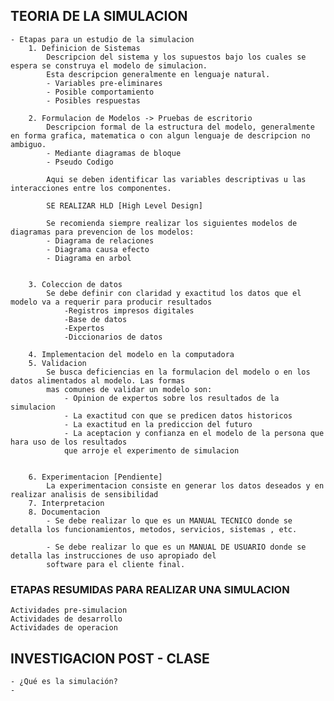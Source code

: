 ## TEORIA DE LA SIMULACION 
    - Etapas para un estudio de la simulacion
        1. Definicion de Sistemas
            Descripcion del sistema y los supuestos bajo los cuales se espera se construya el modelo de simulacion.
            Esta descripcion generalmente en lenguaje natural.
            - Variables pre-eliminares
            - Posible comportamiento
            - Posibles respuestas

        2. Formulacion de Modelos -> Pruebas de escritorio
            Descripcion formal de la estructura del modelo, generalmente en forma grafica, matematica o con algun lenguaje de descripcion no ambiguo.
            - Mediante diagramas de bloque
            - Pseudo Codigo

            Aqui se deben identificar las variables descriptivas u las interacciones entre los componentes.

            SE REALIZAR HLD [High Level Design]

            Se recomienda siempre realizar los siguientes modelos de diagramas para prevencion de los modelos:
            - Diagrama de relaciones
            - Diagrama causa efecto
            - Diagrama en arbol
            
        
        3. Coleccion de datos
            Se debe definir con claridad y exactitud los datos que el modelo va a requerir para producir resultados
                -Registros impresos digitales
                -Base de datos
                -Expertos
                -Diccionarios de datos

        4. Implementacion del modelo en la computadora
        5. Validacion
            Se busca deficiencias en la formulacion del modelo o en los datos alimentados al modelo. Las formas
            mas comunes de validar un modelo son:
                - Opinion de expertos sobre los resultados de la simulacion
                - La exactitud con que se predicen datos historicos
                - La exactitud en la prediccion del futuro
                - La aceptacion y confianza en el modelo de la persona que hara uso de los resultados 
                que arroje el experimento de simulacion

                
        6. Experimentacion [Pendiente]
            La experimentacion consiste en generar los datos deseados y en realizar analisis de sensibilidad 
        7. Interpretacion
        8. Documentacion
            - Se debe realizar lo que es un MANUAL TECNICO donde se detalla los funcionamientos, metodos, servicios, sistemas , etc.
            
            - Se debe realizar lo que es un MANUAL DE USUARIO donde se detalla las instrucciones de uso apropiado del
            software para el cliente final.

### ETAPAS RESUMIDAS PARA REALIZAR UNA SIMULACION
    Actividades pre-simulacion
    Actividades de desarrollo
    Actividades de operacion    

## INVESTIGACION POST - CLASE
    - ¿Qué es la simulación?
    - 